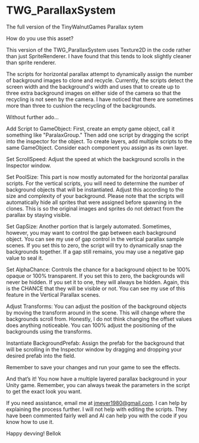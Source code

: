 # TWG_ParallaxSystem
 The full version of the TinyWalnutGames Parallax sytem
 
 How do you use this asset?

This version of the TWG_ParallaxSystem uses Texture2D in the code rather than just SpriteRenderer. I have found that this tends to look slightly cleaner than sprite renderer.

The scripts for horizontal parallax attempt to dynamically assign the number of background images to clone and recycle. Currently, the scripts detect the screen width and the background's width and uses that to create up to three extra background images on either side of the camera so that the recycling is not seen by the camera. I have noticed that there are sometimes more than three to cushion the recycling of the backgrounds.

Without further ado...

Add Script to GameObject: First, create an empty game object, call it something like "ParalaxGroup." Then add one script by dragging the script into the inspector for the object. To create layers, add multiple scripts to the same GameObject. Consider each component you assign as its own layer.

Set ScrollSpeed: Adjust the speed at which the background scrolls in the Inspector window.

Set PoolSize: This part is now mostly automated for the horizontal parallax scripts. For the vertical scripts, you will need to determine the number of background objects that will be instantiated. Adjust this according to the size and complexity of your background. Please note that the scripts will automatically hide all sprites that were assigned before spawning in the clones. This is so the original images and sprites do not detract from the parallax by staying visible.

Set GapSize: Another portion that is largely automated. Sometimes, however, you may want to control the gap between each background object. You can see my use of gap control in the vertical parallax sample scenes. If you set this to zero, the script will try to dynamically snap the backgrounds together. If a gap still remains, you may use a negative gap value to seal it.

Set AlphaChance: Controls the chance for a background object to be 100% opaque or 100% transparent. If you set this to zero, the backgrounds will never be hidden. If you set it to one, they will always be hidden. Again, this is the CHANCE that they will be visible or not. You can see my use of this feature in the Vertical Parallax scenes.

Adjust Transforms: You can adjust the position of the background objects by moving the transform around in the scene. This will change where the backgrounds scroll from. Honestly, I do not think changing the offset values does anything noticeable. You can 100% adjust the positioning of the backgrounds using the transforms.

Instantiate BackgroundPrefab: Assign the prefab for the background that will be scrolling in the Inspector window by dragging and dropping your desired prefab into the field.

Remember to save your changes and run your game to see the effects.

And that’s it! You now have a multiple layered parallax background in your Unity game. Remember, you can always tweak the parameters in the script to get the exact look you want.

If you need assistance, email me at jmeyer1980@gmail.com. I can help by explaining the process further. I will not help with editing the scripts. They have been commented fairly well and AI can help you with the code if you know how to use it.

Happy devving!
Bellok
